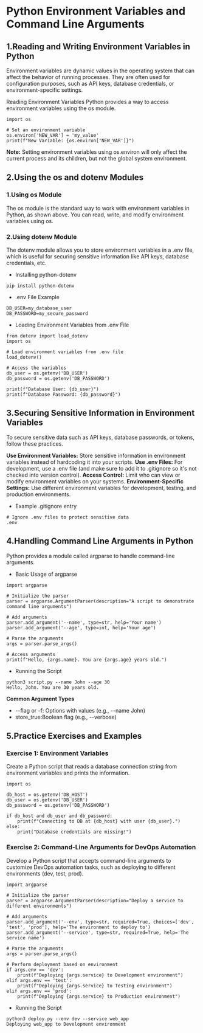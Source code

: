 # Python Environment Variables and Command Line Arguments

## 1.Reading and Writing Environment Variables in Python
Environment variables are dynamic values in the operating system that can affect the behavior of running processes. They
are often used for configuration purposes, such as API keys, database credentials, or environment-specific settings.

Reading Environment Variables
Python provides a way to access environment variables using the os module.
```
import os

# Set an environment variable
os.environ['NEW_VAR'] = 'my_value'
print(f"New Variable: {os.environ['NEW_VAR']}")
```
**Note:** Setting environment variables using os.environ will only affect the current process and its children, but not 
the global system environment.

## 2.Using the os and dotenv Modules

### 1.Using os Module
The os module is the standard way to work with environment variables in Python, as shown above. You can read, write, and
modify environment variables using os.

### 2.Using dotenv Module
The dotenv module allows you to store environment variables in a .env file, which is useful for securing sensitive information
like API keys, database credentials, etc.

- Installing python-dotenv
```
pip install python-dotenv
```
- .env File Example
```
DB_USER=my_database_user
DB_PASSWORD=my_secure_password
```
- Loading Environment Variables from .env File
```
from dotenv import load_dotenv
import os

# Load environment variables from .env file
load_dotenv()

# Access the variables
db_user = os.getenv('DB_USER')
db_password = os.getenv('DB_PASSWORD')

print(f"Database User: {db_user}")
print(f"Database Password: {db_password}")
```
## 3.Securing Sensitive Information in Environment Variables
To secure sensitive data such as API keys, database passwords, or tokens, follow these practices.

**Use Environment Variables:** Store sensitive information in environment variables instead of hardcoding it into your scripts.
**Use .env Files:** For development, use a .env file (and make sure to add it to .gitignore so it's not checked into version control).
**Access Control:** Limit who can view or modify environment variables on your systems.
**Environment-Specific Settings:** Use different environment variables for development, testing, and production environments.

- Example .gitignore entry
```
# Ignore .env files to protect sensitive data
.env
```

## 4.Handling Command Line Arguments in Python
Python provides a module called argparse to handle command-line arguments.

- Basic Usage of argparse
```
import argparse

# Initialize the parser
parser = argparse.ArgumentParser(description="A script to demonstrate command line arguments")

# Add arguments
parser.add_argument('--name', type=str, help='Your name')
parser.add_argument('--age', type=int, help='Your age')

# Parse the arguments
args = parser.parse_args()

# Access arguments
print(f"Hello, {args.name}. You are {args.age} years old.")
```
- Running the Script
```
python3 script.py --name John --age 30
Hello, John. You are 30 years old.
```
**Common Argument Types**
- --flag or -f: Options with values (e.g., --name John)
- store_true:Boolean flag (e.g., --verbose)

## 5.Practice Exercises and Examples

### Exercise 1: Environment Variables
Create a Python script that reads a database connection string from environment variables and prints the information.
```
import os

db_host = os.getenv('DB_HOST')
db_user = os.getenv('DB_USER')
db_password = os.getenv('DB_PASSWORD')

if db_host and db_user and db_password:
    print(f"Connecting to DB at {db_host} with user {db_user}.")
else:
    print("Database credentials are missing!")
```

### Exercise 2: Command-Line Arguments for DevOps Automation
Develop a Python script that accepts command-line arguments to customize DevOps automation tasks, such as deploying to 
different environments (dev, test, prod).
```
import argparse

# Initialize the parser
parser = argparse.ArgumentParser(description="Deploy a service to different environments")

# Add arguments
parser.add_argument('--env', type=str, required=True, choices=['dev', 'test', 'prod'], help='The environment to deploy to')
parser.add_argument('--service', type=str, required=True, help='The service name')

# Parse the arguments
args = parser.parse_args()

# Perform deployment based on environment
if args.env == 'dev':
    print(f"Deploying {args.service} to Development environment")
elif args.env == 'test':
    print(f"Deploying {args.service} to Testing environment")
elif args.env == 'prod':
    print(f"Deploying {args.service} to Production environment")
```
- Running the Script
```
python3 deploy.py --env dev --service web_app
Deploying web_app to Development environment
```
